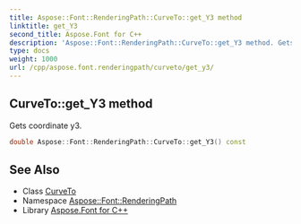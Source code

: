 ```yaml
---
title: Aspose::Font::RenderingPath::CurveTo::get_Y3 method
linktitle: get_Y3
second_title: Aspose.Font for C++
description: 'Aspose::Font::RenderingPath::CurveTo::get_Y3 method. Gets coordinate y3 in C++.'
type: docs
weight: 1000
url: /cpp/aspose.font.renderingpath/curveto/get_y3/
---
```

## CurveTo::get_Y3 method


Gets coordinate y3.

```cpp
double Aspose::Font::RenderingPath::CurveTo::get_Y3() const
```

## See Also

* Class [CurveTo](../)
* Namespace [Aspose::Font::RenderingPath](../../)
* Library [Aspose.Font for C++](../../../)
